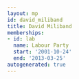 ```yaml
---
layout: mp
id: david_miliband
title: David Miliband
memberships:
- id: lab
  name: Labour Party
  start: '2001-10-24'
  end: '2013-03-25'
autogenerated: true
---
```

